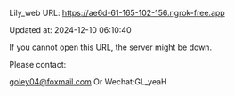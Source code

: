 Lily_web URL: https://ae6d-61-165-102-156.ngrok-free.app

Updated at: 2024-12-10 06:10:40

If you cannot open this URL, the server might be down.

Please contact: 

goley04@foxmail.com Or Wechat:GL_yeaH